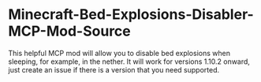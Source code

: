 # Minecraft-Bed-Explosions-Disabler-MCP-Mod-Source
This helpful MCP mod will allow you to disable bed explosions when sleeping, for example, in the nether. It will work for versions 1.10.2 onward, just create an issue if there is a version that you need supported.

